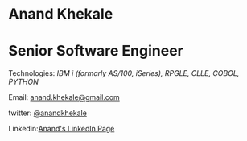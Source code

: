 # Anand Khekale
# Senior Software Engineer  
Technologies: *IBM i (formarly AS/100, iSeries),* *RPGLE,* *CLLE,* *COBOL,* *PYTHON*

Email: [anand.khekale@gmail.com](mailto:anand.khekale@gmail.com)

twitter: [@anandkhekale](https://twitter.com/anandkhekale)

Linkedin:[Anand's LinkedIn Page](https://www.linkedin.com/in/anandkhekaleas400consultant/)  
